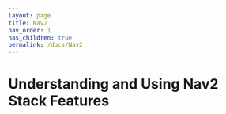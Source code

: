 ```yaml
---
layout: page
title: Nav2
nav_order: 1
has_children: true
permalink: /docs/Nav2
---
```


# Understanding and Using Nav2 Stack Features